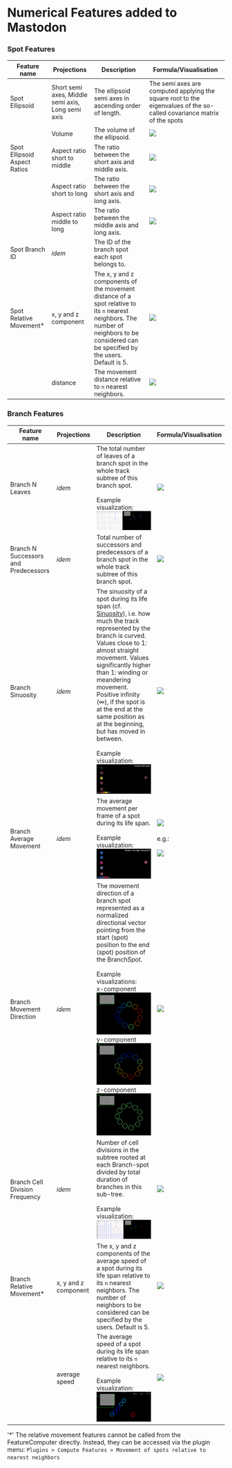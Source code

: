 # Numerical Features added to Mastodon

### Spot Features

| **Feature name**             | **Projections**                                   | **Description**                                                                                                                                                                           | **Formula/Visualisation**                                                                                              |
|------------------------------|---------------------------------------------------|-------------------------------------------------------------------------------------------------------------------------------------------------------------------------------------------|------------------------------------------------------------------------------------------------------------------------|
| Spot Ellipsoid               | Short semi axes, Middle semi axis, Long semi axis | The ellipsoid semi axes in ascending order of length.                                                                                                                                     | The semi axes are computed applying the square root to the eigenvalues of the so-called covariance matrix of the spots |
|                              | Volume                                            | The volume of the ellipsoid.                                                                                                                                                              | ![](features/spot/spotVolume.gif)                                                                                      |
| Spot Ellipsoid Aspect Ratios | Aspect ratio short to middle                      | The ratio between the short axis and middle axis.                                                                                                                                         | ![](features/spot/spotShortMiddleAxis.gif)                                                                             |
|                              | Aspect ratio short to long                        | The ratio between the short axis and long axis.                                                                                                                                           | ![](features/spot/spotShortLongAxis.gif)                                                                               |
|                              | Aspect ratio middle to long                       | The ratio between the middle axis and long axis.                                                                                                                                          | ![](features/spot/spotMiddleLongAxis.gif)                                                                              |
| Spot Branch ID               | _idem_                                            | The ID of the branch spot each spot belongs to.                                                                                                                                           |                                                                                                                        |
| Spot Relative Movement*      | x, y and z component                              | The x, y and z components of the movement distance of a spot relative to its `n` nearest neighbors. The number of neighbors to be considered can be specified by the users. Default is 5. | ![](features/spot/spotRelativeMovementEquation1.gif)                                                                   |
|                              | distance                                          | The movement distance relative to `n` nearest neighbors.                                                                                                                                  | ![](features/spot/spotRelativeMovementEquation2.gif)                                                                   |

### Branch Features

| **Feature name**                     | **Projections**      | **Description**                                                                                                                                                                                                                                                                                                                                                                                                                                                                                                                                                  | **Formula/Visualisation**                                                                                                     |
|--------------------------------------|----------------------|------------------------------------------------------------------------------------------------------------------------------------------------------------------------------------------------------------------------------------------------------------------------------------------------------------------------------------------------------------------------------------------------------------------------------------------------------------------------------------------------------------------------------------------------------------------|-------------------------------------------------------------------------------------------------------------------------------|
| Branch N Leaves                      | _idem_               | The total number of leaves of a branch spot in the whole track subtree of this branch spot.  <br><br> Example visualization: ![branchNLeavesAnimation.gif](features/branch/branchNLeavesAnimation.gif)                                                                                                                                                                                                                                                                                                                                                           | ![](features/branch/branchNLeaves.png)                                                                                        |
| Branch N Successors and Predecessors | _idem_               | Total number of successors and predecessors of a branch spot in the whole track subtree of this branch spot.                                                                                                                                                                                                                                                                                                                                                                                                                                                     | ![](features/branch/branchNSuccessorsPredecessors.png)                                                                        |
| Branch Sinuosity                     | _idem_               | The sinuosity of a spot during its life span (cf. [Sinuosity](https://en.wikipedia.org/wiki/Sinuosity)), i.e. how much the track represented by the branch is curved. Values close to 1: almost straight movement. Values significantly higher than 1: winding or meandering movement. Positive infinity (∞), if the spot is at the end at the same position as at the beginning, but has moved in between. <br><br>  Example visualization: ![branchSinuosityAnimation.gif](features/branch/branchSinuosityAnimation.gif)                                       | ![](features/branch/branchSinuosityEquation.gif)                                                                              |
| Branch Average Movement              | _idem_               | The average movement per frame of a spot during its life span. <br><br> Example visualization: ![branchAverageMovementAnimation.gif](features/branch/branchAverageMovementAnimation.gif)                                                                                                                                                                                                                                                                                                                                                                         | ![](features/branch/branchAverageMovementEquation.gif) <br><br> e.g.: <br><br> ![](features/branch/branchAverageMovement.png) |
| Branch Movement Direction            | _idem_               | The movement direction of a branch spot represented as a normalized directional vector pointing from the start (spot) position to the end (spot) position of the BranchSpot. <br><br> Example visualizations: <br> x-component ![branchMovementDirectionXAnimation.gif](features/branch/branchMovementDirectionXAnimation.gif) <br> y-component ![branchMovementDirectionYAnimation.gif](features/branch/branchMovementDirectionYAnimation.gif) <br> z-component ![branchMovementDirectionZAnimation.gif](features/branch/branchMovementDirectionZAnimation.gif) | ![](features/branch/branchMovementDirectionEquation.gif)                                                                      |
| Branch Cell Division Frequency       | _idem_               | Number of cell divisions in the subtree rooted at each Branch-spot divided by total duration of branches in this sub-tree. <br><br> Example visualization: ![branchCellDivisionFrequencyAnimation.gif](features/branch/banchCellDivisionFrequencyAnimation.gif)                                                                                                                                                                                                                                                                                                  | ![](features/branch/branchCellDivisionFrequency.png)                                                                          |
| Branch Relative Movement*            | x, y and z component | The x, y and z components of the average speed of a spot during its life span relative to its `n` nearest neighbors. The number of neighbors to be considered can be specified by the users. Default is 5.                                                                                                                                                                                                                                                                                                                                                       | ![](features/branch/branchRelativeMovementEquation1.gif)                                                                      |
|                                      | average speed        | The average speed of a spot during its life span relative to its `n` nearest neighbors. <br><br> Example visualization: ![branchRelativeMovementAnimation.gif](features/branch/branchRelativeMovementAnimation.gif)                                                                                                                                                                                                                                                                                                                                              | ![](features/branch/branchRelativeMovementEquation2.gif)                                                                      |

'*' The relative movement features cannot be called from the FeatureComputer directly. Instead, they can be accessed via
the plugin menu: `Plugins > Compute Features > Movement of spots relative to nearest neighbors`
